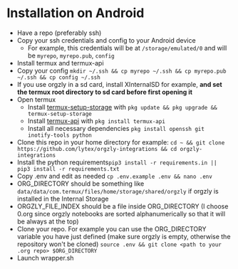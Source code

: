# Installation on Android

* Have a repo (preferably ssh)
* Copy your ssh credentials and config to your Android device
  * For example, this credentials will be at `/storage/emulated/0` and will be `myrepo`, `myrepo.pub`, `config`
* Install termux and termux-api
* Copy your config `mkdir ~/.ssh && cp myrepo ~/.ssh && cp myrepo.pub ~/.ssh && cp config ~/.ssh`
* If you use orgzly in a sd card, install XInternalSD for example, **and set the termux root directory to sd card before first opening it**
* Open termux
  * Install [termux-setup-storage](https://wiki.termux.com/wiki/Termux-setup-storage) with `pkg update && pkg upgrade && termux-setup-storage`
  * Install [termux-api](https://wiki.termux.com/wiki/Termux:API) with `pkg install termux-api`
  * Install all necessary dependencies `pkg install openssh git inotify-tools python`
* Clone this repo in your home directory for example: `cd ~ && git clone https://github.com/lytex/orgzly-integrations && cd orgzly-integrations`
* Install the python requirements`pip3 install -r requirements.in || pip3 install -r requirements.txt`
* Copy .env and edit as needed `cp .env.example .env && nano .env`
* ORG_DIRECTORY should be something like `data/data/com.termux/files/home/storage/shared/orgzly` if orgzly is installed in the Internal Storage
* ORGZLY_FILE_INDEX should be a file inside ORG_DIRECTORY (I choose 0.org since orgzly notebooks are sorted alphanumerically so that it will be always at the top)
* Clone your repo. For example you can use the ORG_DIRECTORY variable you have just defined (make sure orgzly is empty, otherwise the repository won't be cloned) `source .env && git clone <path to your .org repo> $ORG_DIRECTORY`
* Launch wrapper.sh

